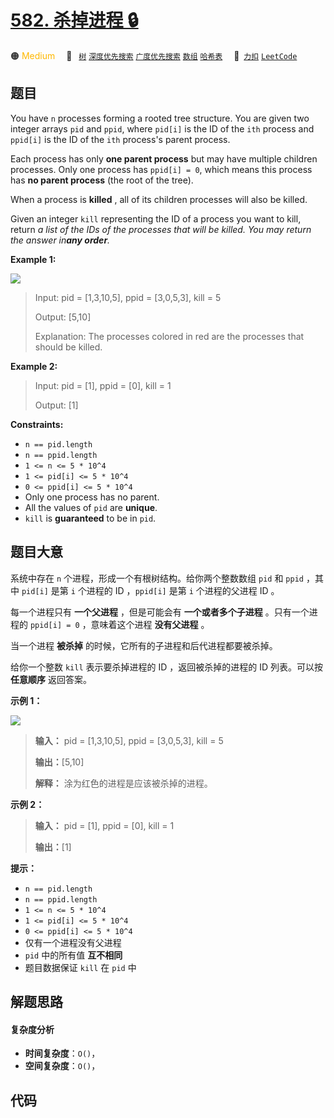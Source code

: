 # [582. 杀掉进程 🔒](https://2xiao.github.io/leetcode-js/problem/0582.html)

🟠 <font color=#ffb800>Medium</font>&emsp; 🔖&ensp; [`树`](/tag/tree.md) [`深度优先搜索`](/tag/depth-first-search.md) [`广度优先搜索`](/tag/breadth-first-search.md) [`数组`](/tag/array.md) [`哈希表`](/tag/hash-table.md)&emsp; 🔗&ensp;[`力扣`](https://leetcode.cn/problems/kill-process) [`LeetCode`](https://leetcode.com/problems/kill-process)

## 题目

You have `n` processes forming a rooted tree structure. You are given two
integer arrays `pid` and `ppid`, where `pid[i]` is the ID of the `ith` process
and `ppid[i]` is the ID of the `ith` process's parent process.

Each process has only **one parent process** but may have multiple children
processes. Only one process has `ppid[i] = 0`, which means this process has
**no parent process** (the root of the tree).

When a process is **killed** , all of its children processes will also be
killed.

Given an integer `kill` representing the ID of a process you want to kill,
return _a list of the IDs of the processes that will be killed. You may return
the answer in**any order**._



**Example 1:**

![](https://fastly.jsdelivr.net/gh/doocs/leetcode@main/solution/0500-0599/0582.Kill%20Process/images/ptree.jpg)

> Input: pid = [1,3,10,5], ppid = [3,0,5,3], kill = 5
> 
> Output: [5,10]
> 
> Explanation:  The processes colored in red are the processes that should be killed.

**Example 2:**

> Input: pid = [1], ppid = [0], kill = 1
> 
> Output: [1]

**Constraints:**

  * `n == pid.length`
  * `n == ppid.length`
  * `1 <= n <= 5 * 10^4`
  * `1 <= pid[i] <= 5 * 10^4`
  * `0 <= ppid[i] <= 5 * 10^4`
  * Only one process has no parent.
  * All the values of `pid` are **unique**.
  * `kill` is **guaranteed** to be in `pid`.


## 题目大意

系统中存在 `n` 个进程，形成一个有根树结构。给你两个整数数组 `pid` 和 `ppid` ，其中 `pid[i]` 是第 `i` 个进程的 ID
，`ppid[i]` 是第 `i` 个进程的父进程 ID 。

每一个进程只有 **一个父进程** ，但是可能会有 **一个或者多个子进程** 。只有一个进程的 `ppid[i] = 0` ，意味着这个进程
**没有父进程** 。

当一个进程 **被杀掉** 的时候，它所有的子进程和后代进程都要被杀掉。

给你一个整数 `kill` 表示要杀掉​​进程的 ID ，返回被杀掉的进程的 ID 列表。可以按 **任意顺序** 返回答案。



**示例 1：**

![](https://fastly.jsdelivr.net/gh/doocs/leetcode@main/solution/0500-0599/0582.Kill%20Process/images/ptree.jpg)

> 
> 
> 
> 
> 
> **输入：** pid = [1,3,10,5], ppid = [3,0,5,3], kill = 5
> 
> **输出：**[5,10]
> 
> **解释：** 涂为红色的进程是应该被杀掉的进程。
> 
> 

**示例 2：**

> 
> 
> 
> 
> 
> **输入：** pid = [1], ppid = [0], kill = 1
> 
> **输出：**[1]
> 
> 



**提示：**

  * `n == pid.length`
  * `n == ppid.length`
  * `1 <= n <= 5 * 10^4`
  * `1 <= pid[i] <= 5 * 10^4`
  * `0 <= ppid[i] <= 5 * 10^4`
  * 仅有一个进程没有父进程
  * `pid` 中的所有值 **互不相同**
  * 题目数据保证 `kill` 在 `pid` 中


## 解题思路

#### 复杂度分析

- **时间复杂度**：`O()`，
- **空间复杂度**：`O()`，

## 代码

```javascript

```